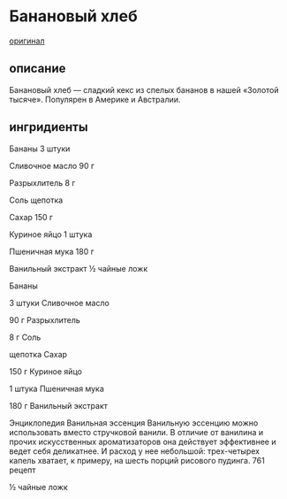 # Банановый хлеб

[оригинал](https://eda.ru/recepty/vypechka-deserty/bananovyy-hleb-104302)

## описание

Банановый хлеб — сладкий кекс из спелых бананов в нашей «Золотой тысяче». Популярен в Америке и Австралии.

## ингридиенты

Бананы
3 штуки

Сливочное масло
90 г

Разрыхлитель
8 г

Соль
щепотка

Сахар
150 г

Куриное яйцо
1 штука

Пшеничная мука
180 г

Ванильный экстракт
½ чайные ложк

Бананы

3 штуки
Сливочное масло

90 г
Разрыхлитель

8 г
Соль

щепотка
Сахар

150 г
Куриное яйцо

1 штука
Пшеничная мука

180 г
Ванильный экстракт

Энциклопедия
Ванильная эссенция
Ванильную эссенцию можно использовать вместо стручковой ванили. В отличие от ванилина и прочих искусственных ароматизаторов она действует эффективнее и ведет себя деликатнее. И расход у нее небольшой: трех-четырех капель хватает, к примеру, на шесть порций рисового пудинга.
761 рецепт

½ чайные ложк